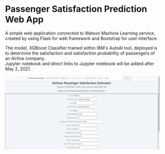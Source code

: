 # Passenger Satisfaction Prediction Web App

A simple web application connected to Watson Machine Learning service, created by using Flask for web framework and Bootstrap for user interface.  

The model, XGBoost Classifier trained within IBM's AutoAI tool, deployed is to determine the satisfaction and satisfaction probability of passengers of an Airline company.  
Jupyter notebook and direct links to Jupyter notebook will be added after May 2, 2021.

<p align="center">
  <img src="https://raw.githubusercontent.com/ergineeer/passengerSatisfactionPrediction/main/images/Web%20Application.png" width="800" title="hover text">
</p>
